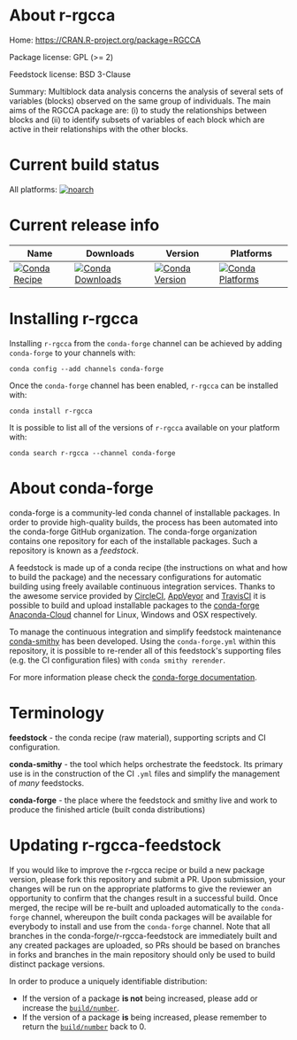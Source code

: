 About r-rgcca
=============

Home: https://CRAN.R-project.org/package=RGCCA

Package license: GPL (>= 2)

Feedstock license: BSD 3-Clause

Summary: Multiblock data analysis concerns the analysis of several sets of variables (blocks) observed on the same group of individuals. The main aims of the RGCCA package are: (i) to study the relationships between blocks and (ii) to identify subsets of variables of each block which are active in their relationships with the other blocks. 



Current build status
====================

All platforms:
[![noarch](https://img.shields.io/circleci/project/github/conda-forge/r-rgcca-feedstock/master.svg?label=noarch)](https://circleci.com/gh/conda-forge/r-rgcca-feedstock)

Current release info
====================

| Name | Downloads | Version | Platforms |
| --- | --- | --- | --- |
| [![Conda Recipe](https://img.shields.io/badge/recipe-r--rgcca-green.svg)](https://anaconda.org/conda-forge/r-rgcca) | [![Conda Downloads](https://img.shields.io/conda/dn/conda-forge/r-rgcca.svg)](https://anaconda.org/conda-forge/r-rgcca) | [![Conda Version](https://img.shields.io/conda/vn/conda-forge/r-rgcca.svg)](https://anaconda.org/conda-forge/r-rgcca) | [![Conda Platforms](https://img.shields.io/conda/pn/conda-forge/r-rgcca.svg)](https://anaconda.org/conda-forge/r-rgcca) |

Installing r-rgcca
==================

Installing `r-rgcca` from the `conda-forge` channel can be achieved by adding `conda-forge` to your channels with:

```
conda config --add channels conda-forge
```

Once the `conda-forge` channel has been enabled, `r-rgcca` can be installed with:

```
conda install r-rgcca
```

It is possible to list all of the versions of `r-rgcca` available on your platform with:

```
conda search r-rgcca --channel conda-forge
```


About conda-forge
=================

conda-forge is a community-led conda channel of installable packages.
In order to provide high-quality builds, the process has been automated into the
conda-forge GitHub organization. The conda-forge organization contains one repository
for each of the installable packages. Such a repository is known as a *feedstock*.

A feedstock is made up of a conda recipe (the instructions on what and how to build
the package) and the necessary configurations for automatic building using freely
available continuous integration services. Thanks to the awesome service provided by
[CircleCI](https://circleci.com/), [AppVeyor](https://www.appveyor.com/)
and [TravisCI](https://travis-ci.org/) it is possible to build and upload installable
packages to the [conda-forge](https://anaconda.org/conda-forge)
[Anaconda-Cloud](https://anaconda.org/) channel for Linux, Windows and OSX respectively.

To manage the continuous integration and simplify feedstock maintenance
[conda-smithy](https://github.com/conda-forge/conda-smithy) has been developed.
Using the ``conda-forge.yml`` within this repository, it is possible to re-render all of
this feedstock's supporting files (e.g. the CI configuration files) with ``conda smithy rerender``.

For more information please check the [conda-forge documentation](https://conda-forge.org/docs/).

Terminology
===========

**feedstock** - the conda recipe (raw material), supporting scripts and CI configuration.

**conda-smithy** - the tool which helps orchestrate the feedstock.
                   Its primary use is in the construction of the CI ``.yml`` files
                   and simplify the management of *many* feedstocks.

**conda-forge** - the place where the feedstock and smithy live and work to
                  produce the finished article (built conda distributions)


Updating r-rgcca-feedstock
==========================

If you would like to improve the r-rgcca recipe or build a new
package version, please fork this repository and submit a PR. Upon submission,
your changes will be run on the appropriate platforms to give the reviewer an
opportunity to confirm that the changes result in a successful build. Once
merged, the recipe will be re-built and uploaded automatically to the
`conda-forge` channel, whereupon the built conda packages will be available for
everybody to install and use from the `conda-forge` channel.
Note that all branches in the conda-forge/r-rgcca-feedstock are
immediately built and any created packages are uploaded, so PRs should be based
on branches in forks and branches in the main repository should only be used to
build distinct package versions.

In order to produce a uniquely identifiable distribution:
 * If the version of a package **is not** being increased, please add or increase
   the [``build/number``](https://conda.io/docs/user-guide/tasks/build-packages/define-metadata.html#build-number-and-string).
 * If the version of a package **is** being increased, please remember to return
   the [``build/number``](https://conda.io/docs/user-guide/tasks/build-packages/define-metadata.html#build-number-and-string)
   back to 0.
